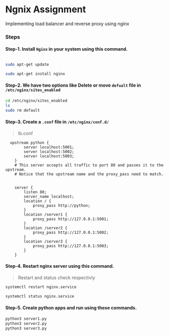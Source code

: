 # Ngnix Assignment

Implementing load balancer and reverse proxy using nginx

### Steps

#### Step-1. Install `Nginx` in your system using this command.

```bash

sudo apt-get update

sudo apt-get install nginx
```

#### Step-2.  We have two options like Delete or move `defualt` file in `/etc/nginx/sites_enabled`

```bash
cd /etc/nginx/sites_enabled
ls
sudo rm default
```


#### Step-3. Create a `.conf` file in `/etc/nginx/conf.d/`
   
   > lb.conf
```text
  upstream python {
        server localhost:5001;
        server localhost:5002;
        server localhost:5003;
    }
    # This server accepts all traffic to port 80 and passes it to the upstream. 
    # Notice that the upstream name and the proxy_pass need to match.


    server {
        listen 80;
        server_name localhost;
        location / {
            proxy_pass http://python;
        }
        location /server1 {
            proxy_pass http://127.0.0.1:5001;
        }
        location /server2 {
            proxy_pass http://127.0.0.1:5002;
        }
        location /server3 {
            proxy_pass http://127.0.0.1:5003;
        }
    }

```

#### Step-4. Restart nginx server using this command.


> Restart and status check respectivly 

```bash
systemctl restart nginx.service

systemctl status nginx.service   

```
#### Step-5. Create python apps  and run using these commands.

```bash
python3 server1.py
python3 server2.py
python3 server3.py
```
